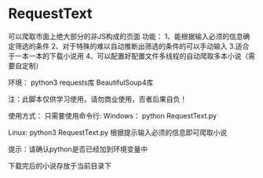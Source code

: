 # RequestText
可以爬取市面上绝大部分的非JS构成的页面
功能：
  1、能根据输入必须的信息确定筛选的条件
  2、对于特殊的难以自动推断出筛选的条件的可以手动输入
  3.适合于一本一本的下载小说用
  4、可以配置好配置文件多线程的自动爬取多本小说（需要自定制）

环境：
  python3
  requests库
  BeautifulSoup4库
  

注：此脚本仅供学习使用，请勿商业使用，否者后果自负！

使用方式：
只需要使用命令行: 
  Windows：
      python RequestText.py
      
      
  Linux:
      python3 RequestText.py
  根据提示输入必须的信息即可爬取小说
  
  提示：请确认python是否已经加到环境变量中

下载完后的小说存放于当前目录下

